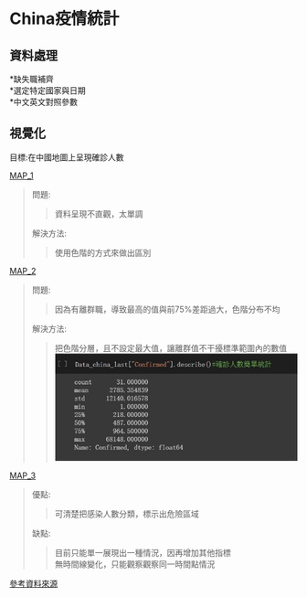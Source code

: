 China疫情統計
==========================
資料處理<br>         
--------------------------
*缺失職補齊<br>
*選定特定國家與日期<br>
*中文英文對照參數<br>


視覺化<br>
-----------------------------
目標:在中國地圖上呈現確診人數<br>
     
[MAP_1](https://github.com/GaryPython/COVID-19/blob/main/COVID-19%20China_visualization/Picture/map_1.JPG)<br>


>問題:<br>
>>資料呈現不直觀，太單調<br>
>>
>解決方法:<br>
>>使用色階的方式來做出區別<br>

[MAP_2](https://github.com/GaryPython/COVID-19/blob/main/COVID-19%20China_visualization/Picture/map_2.JPG)<br>


>問題:<br>
>>因為有離群職，導致最高的值與前75%差距過大，色階分布不均<br>
>>
>解決方法:<br>
>>把色階分層，且不設定最大值，讓離群值不干擾標準範圍內的數值<br>
>![Data_describe](https://github.com/GaryPython/COVID-19/blob/main/COVID-19%20China_visualization/Picture/data_describe.JPG)


[MAP_3](https://github.com/GaryPython/COVID-19/blob/main/COVID-19%20China_visualization/Picture/map_3.JPG)<br>
>優點:<br>
>>可清楚把感染人數分類，標示出危險區域<br>
>>
>缺點:<br>
>>目前只能單一展現出一種情況，因再增加其他指標<br>
>>無時間線變化，只能觀察觀察同一時間點情況

[參考資料來源](https://kknews.cc/zh-tw/code/44vlokq.html"哈囉")


